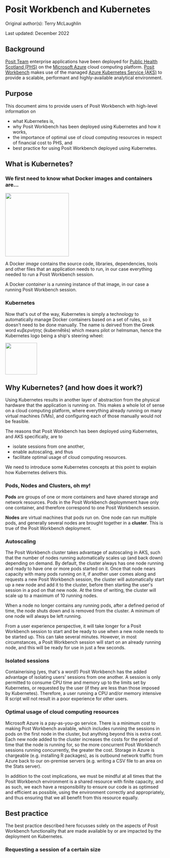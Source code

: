 # Posit Workbench and Kubernetes

Original author(s): Terry McLaughlin

Last updated: December 2022

## Background

[Posit Team](https://posit.co/products/enterprise/team/) enterprise applications have been deployed for [Public Health Scotland (PHS)](https://publichealthscotland.scot/) on the [Microsoft Azure](https://azure.microsoft.com/en-gb/) cloud computing platform. [Posit Workbench](https://posit.co/products/enterprise/workbench/) makes use of the managed [Azure Kubernetes Service (AKS)](https://azure.microsoft.com/en-us/products/kubernetes-service/#overview) to provide a scalable, performant and highly-available analytical environment.

## Purpose

This document aims to provide users of Posit Workbench with high-level information on

- what Kubernetes is,
- why Posit Workbench has been deployed using Kubernetes and how it works,
- the importance of optimal use of cloud computing resources in respect of financial cost to PHS, and
- best practice for using Posit Workbench deployed using Kubernetes.

## What is Kubernetes?

### We first need to know what Docker images and containers are...

<img src="https://user-images.githubusercontent.com/45657289/205093992-85731a44-0ae8-416b-b2c3-3d0ef24714a2.png" width="200">

A Docker *image* contains the source code, libraries, dependencies, tools and other files that an application needs to run, in our case everything needed to run a Posit Workbench session.

A Docker *container* is a running instance of that image, in our case a running Posit Workbench session.
                                        
### Kubernetes

Now that's out of the way, Kubernetes is simply a technology to automatically manage Docker containers based on a set of rules, so it doesn't need to be done manually.  The name is deirved from the Greek word κυβερνήτης (kubernḗtēs) which means pilot or helmsman, hence the Kubernetes logo being a ship's steering wheel:

<img src="https://user-images.githubusercontent.com/45657289/205086608-d563dde1-7cc2-416a-9c99-10d57a252940.png" width="100">

## Why Kubernetes? (and how does it work?)

Using Kubernetes results in another layer of abstraction from the physical hardware that the application is running on.  This makes a whole lot of sense on a cloud computing platform, where everything already running on many virtual machines (VMs), and configuring each of those manually would not be feasible.

The reasons that Posit Workbench has been deployed using Kubernetes, and AKS specifically, are to
 
- isolate sessions from one another,
- enable autoscaling, and thus
- facilitate optimal usage of cloud computing resources.

We need to introduce some Kubernetes concepts at this point to explain how Kubernetes delivers this.

### Pods, Nodes and Clusters, oh my!

**Pods** are groups of one or more containers and have shared storage and network resources.  Pods in the Posit Workbench deploymment have only one container, and therefore correspond to one Posit Workbench session.

**Nodes** are virtual machines that pods run on.  One node can run multiple pods, and generally several nodes are brought together in a **cluster**.  This is true of the Posit Workbench deployment.

### Autoscaling

The Posit Workbench cluster takes advantage of autoscaling in AKS, such that the number of nodes running automatically scales up (and back down) depending on demand.  By default, the cluster always has one node running and ready to have one or more pods started on it.  Once that node nears capacity with many pods running on it, if another user comes along and requests a new Posit Workbench session, the cluster will automatically start up a new node and add it to the cluster, before then starting the user's session in a pod on that new node.  At the time of writing, the cluster will scale up to a maximum of 10 running nodes.

When a node no longer contains any running pods, after a defined period of time, the node shuts down and is removed from the cluster.  A minimum of one node will always be left running.

From a user experience perspective, it will take longer for a Posit Workbench session to start and be ready to use when a new node needs to be started up.  This can take several minutes.  However, in most circumstances, a Posit Workbench session will start on an already running node, and this will be ready for use in just a few seconds.

### Isolated sessions

Containerising (yes, that's a word!) Posit Workbench has the added advantage of isolating users' sessions from one another.  A session is only permitted to consume CPU time and memory up to the limits set by Kubernetes, or requested by the user (if they are less than those imposed by Kubernetes).  Therefore, a user running a CPU and/or memory intensive R script will not result in a poor experience for other users.

### Optimal usage of cloud computing resources

Microsoft Azure is a pay-as-you-go service.  There is a minimum cost to making Post Workbench available, which includes running the sessions in pods on the first node in the cluster, but anything beyond this is extra cost.  Each new node added to the cluster increases the costs for the period of time that the node is running for, so the more concurrent Posit Workbench sessions running concurrently, the greater the cost.  Storage in Azure is chargeable (e.g. installing R packages), as is outbound network traffic from Azure back to our on-premise servers (e.g. writing a CSV file to an area on the Stats server).

In addition to the cost implications, we must be mindful at all times that the Posit Workbench environment is a shared resource with finite capacity, and as such, we each have a responsibility to ensure our code is as optimsed and efficient as possible, using the environment correctly and appropriately, and thus ensuring that we all benefit from this resource equally.

## Best practice

The best practice described here focusses solely on the aspects of Posit Workbench functionality that are made available by or are impacted by the deployment on Kubernetes.

### Requesting a session of a certain size

